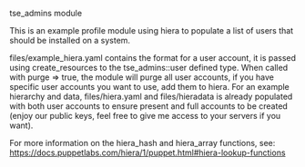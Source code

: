 tse\_admins module

This is an example profile module using hiera to populate a list of users that should be installed on a system.

files/example\_hiera.yaml contains the format for a user account, it is passed using create\_resources to the tse\_admins::user defined type. When called with purge => true, the module will purge all user accounts, if you have specific user accounts you want to use, add them to hiera. For an example hierarchy and data, files/hiera.yaml and files/hieradata is already populated with both user accounts to ensure present and full accounts to be created (enjoy our public keys, feel free to give me access to your servers if you want).

For more information on the hiera\_hash and hiera\_array functions, see: https://docs.puppetlabs.com/hiera/1/puppet.html#hiera-lookup-functions

